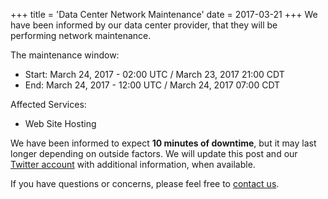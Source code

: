 +++
title = 'Data Center Network Maintenance'
date = 2017-03-21
+++
We have been informed by our data center provider, that they will be performing network maintenance.

The maintenance window:

   * Start: March 24, 2017 - 02:00 UTC / March 23, 2017 21:00 CDT
   * End: March 24, 2017 - 12:00 UTC / March 24, 2017 07:00 CDT

Affected Services:

   * Web Site Hosting

We have been informed to expect **10 minutes of downtime**, but it may last longer depending on outside factors. We will update this post and our [Twitter account](//twitter.com/madscitechcloud) with additional information, when available.

If you have questions or concerns, please feel free to [contact us](https://madscitech.com/about/contact/).
